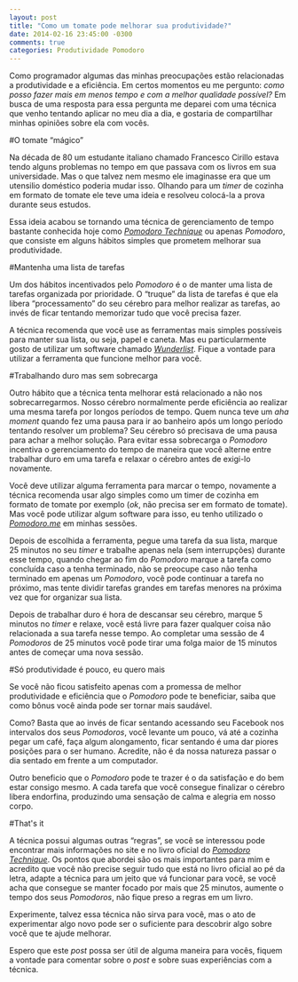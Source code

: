 ```yaml
---
layout: post
title: "Como um tomate pode melhorar sua produtividade?"
date: 2014-02-16 23:45:00 -0300
comments: true
categories: Produtividade Pomodoro
---
```


Como programador algumas das minhas preocupações estão relacionadas a produtividade e a eficiência. Em certos momentos eu me pergunto: _como posso fazer mais em menos tempo e com a melhor qualidade possível?_ Em busca de uma resposta para essa pergunta me deparei com uma técnica que venho tentando aplicar no meu dia a dia, e gostaria de compartilhar minhas opiniões sobre ela com vocês.

<!--more-->

#O tomate “mágico”

Na década de 80 um estudante italiano chamado Francesco Cirillo estava tendo alguns problemas no tempo em que passava com os livros em sua universidade. Mas o que talvez nem mesmo ele imaginasse era que um utensilio doméstico poderia mudar isso. Olhando para um _timer_ de cozinha em formato de tomate ele teve uma ideia e resolveu colocá-la a prova durante seus estudos. 

Essa ideia acabou se tornando uma técnica de gerenciamento de tempo bastante conhecida hoje como [_Pomodoro Technique_](http://pomodorotechnique.com/) ou apenas _Pomodoro_, que consiste em alguns hábitos simples que prometem melhorar sua produtividade.

#Mantenha uma lista de tarefas

Um dos hábitos incentivados pelo _Pomodoro_ é o de manter uma lista de tarefas organizada por prioridade. O “truque” da lista de tarefas é que ela libera “processamento” do seu cérebro para melhor realizar as tarefas, ao invés de ficar tentando memorizar tudo que você precisa fazer.

A técnica recomenda que você use as ferramentas mais simples possíveis para manter sua lista, ou seja, papel e caneta. Mas eu particularmente gosto de utilizar um software chamado [_Wunderlist_](https://www.wunderlist.com/en/). Fique a vontade para utilizar a ferramenta que funcione melhor para você.

#Trabalhando duro mas sem sobrecarga

Outro hábito que a técnica tenta melhorar está relacionado a não nos sobrecarregarmos. Nosso cérebro normalmente perde eficiência ao realizar uma mesma tarefa por longos períodos de tempo. Quem nunca teve um _aha moment_ quando fez uma pausa para ir ao banheiro após um longo período tentando resolver um problema? Seu cérebro só precisava de uma pausa para achar a melhor solução. Para evitar essa sobrecarga o _Pomodoro_ incentiva o gerenciamento do tempo de maneira que você alterne entre trabalhar duro em uma tarefa e relaxar o cérebro antes de exigi-lo novamente.

Você deve utilizar alguma ferramenta para marcar o tempo, novamente a técnica recomenda usar algo simples como um timer de cozinha em formato de tomate por exemplo (_ok_, não precisa ser em formato de tomate). Mas você pode utilizar algum software para isso, eu tenho utilizado o [_Pomodoro.me_](http://www.pomodoro.me/) em minhas sessões.

Depois de escolhida a ferramenta, pegue uma tarefa da sua lista, marque 25 minutos no seu _timer_ e trabalhe apenas nela (sem interrupções) durante esse tempo, quando chegar ao fim do _Pomodoro_ marque a tarefa como concluída caso a tenha terminado, não se preocupe caso não tenha terminado em apenas um _Pomodoro_, você pode continuar a tarefa no próximo, mas tente dividir tarefas grandes em tarefas menores na próxima vez que for organizar sua lista.

Depois de trabalhar duro é hora de descansar seu cérebro, marque 5 minutos no _timer_ e relaxe, você está livre para fazer qualquer coisa não relacionada a sua tarefa nesse tempo. Ao completar uma sessão de 4 _Pomodoros_ de 25 minutos você pode tirar uma folga maior de 15 minutos antes de começar uma nova sessão.

#Só produtividade é pouco, eu quero mais

Se você não ficou satisfeito apenas com a promessa de melhor produtividade e eficiência que o _Pomodoro_ pode te beneficiar, saiba que como bônus você ainda pode ser tornar mais saudável.

Como? Basta que ao invés de ficar sentando acessando seu Facebook nos intervalos dos seus _Pomodoros_, você levante um pouco, vá até a cozinha pegar um café, faça algum alongamento, ficar sentando é uma dar piores posições para o ser humano. Acredite, não é da nossa natureza passar o dia sentado em frente a um computador.

Outro beneficio que o _Pomodoro_ pode te trazer é o da satisfação e do bem estar consigo mesmo. A cada tarefa que você consegue finalizar o cérebro libera endorfina, produzindo uma sensação de calma e alegria em nosso corpo.

#That's it

A técnica possui algumas outras “regras”, se você se interessou pode encontrar mais informações no site e no livro oficial do [_Pomodoro Technique_](http://pomodorotechnique.com/). Os pontos que abordei são os mais importantes para mim e acredito que você não precise seguir tudo que está no livro oficial ao pé da letra, adapte a técnica para um jeito que vá funcionar para você, se você acha que consegue se manter focado por mais que 25 minutos, aumente o tempo dos seus _Pomodoros_, não fique preso a regras em um livro.

Experimente, talvez essa técnica não sirva para você, mas o ato de experimentar algo novo pode ser o suficiente para descobrir algo sobre você que te ajude melhorar. 

Espero que este _post_ possa ser útil de alguma maneira para vocês, fiquem a vontade para comentar sobre o _post_ e sobre suas experiências com a técnica.